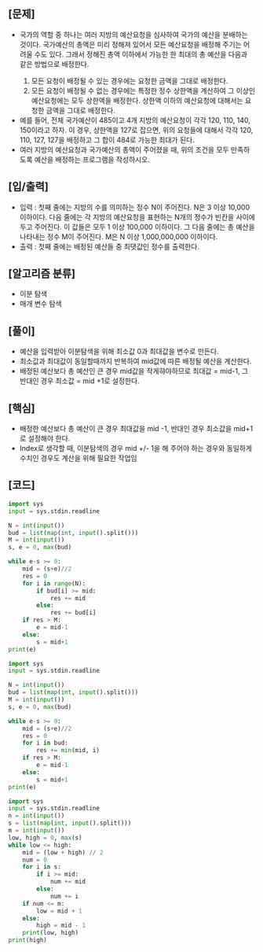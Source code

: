 <h2>[문제]</h2>

<ul>
    <li>국가의 역할 중 하나는 여러 지방의 예산요청을 심사하여 국가의 예산을 분배하는 것이다. 국가예산의 총액은 미리 정해져 있어서 모든 예산요청을 배정해 주기는 어려울 수도 있다. 그래서 정해진 총액 이하에서 가능한 한 최대의 총 예산을 다음과 같은 방법으로 배정한다.</li>
    <ol>
        <li>모든 요청이 배정될 수 있는 경우에는 요청한 금액을 그대로 배정한다.</li>
        <li>모든 요청이 배정될 수 없는 경우에는 특정한 정수 상한액을 계산하여 그 이상인 예산요청에는 모두 상한액을 배정한다. 상한액 이하의 예산요청에 대해서는 요청한 금액을 그대로 배정한다. </li> 
    </ol>
    <li>예를 들어, 전체 국가예산이 485이고 4개 지방의 예산요청이 각각 120, 110, 140, 150이라고 하자. 이 경우, 상한액을 127로 잡으면, 위의 요청들에 대해서 각각 120, 110, 127, 127을 배정하고 그 합이 484로 가능한 최대가 된다. </li>
    <li>여러 지방의 예산요청과 국가예산의 총액이 주어졌을 때, 위의 조건을 모두 만족하도록 예산을 배정하는 프로그램을 작성하시오.</li>
</ul>

<h2>[입/출력]</h2>
<ul>
    <li>입력 : 첫째 줄에는 지방의 수를 의미하는 정수 N이 주어진다. N은 3 이상 10,000 이하이다. 다음 줄에는 각 지방의 예산요청을 표현하는 N개의 정수가 빈칸을 사이에 두고 주어진다. 이 값들은 모두 1 이상 100,000 이하이다. 그 다음 줄에는 총 예산을 나타내는 정수 M이 주어진다. M은 N 이상 1,000,000,000 이하이다. </li>
    <li>출력 : 첫째 줄에는 배정된 예산들 중 최댓값인 정수를 출력한다. </li>
</ul>

<h2>[알고리즘 분류]</h2>
<ul>
    <li>이분 탐색</li>
    <li>매개 변수 탐색</li>
</ul>

<h2>[풀이]</h2>
<ul>
    <li>예산을 입력받아 이분탐색을 위해 최소값 0과 최대값을 변수로 만든다.</li>
    <li>최소값과 최대값이 동일할때까지 반복하여 mid값에 따른 배정될 예산을 계산한다.</li>
    <li>배정된 예산보다 총 예산인 큰 경우 mid값을 작게햐야하므로 최대값 = mid-1, 그 반대인 경우 최소값 = mid +1로 설정한다.</li>
</ul>

<h2>[핵심]</h2>
<ul>
    <li>배정한 예산보다 총 예산이 큰 경우 최대값을 mid -1, 반대인 경우 최소값을 mid+1로 설정해야 한다.</li>
    <li>Index로 생각할 때, 이분탐색의 경우 mid +/- 1을 해 주어야 하는 경우와 동일하게 수치인 경우도 계산을 위해 필요한 작업임</li>
</ul>

<h2>[코드]</h2>

```python
import sys
input = sys.stdin.readline

N = int(input())
bud = list(map(int, input().split()))
M = int(input())
s, e = 0, max(bud)

while e-s >= 0:
    mid = (s+e)//2
    res = 0
    for i in range(N):
        if bud[i] >= mid:
            res += mid
        else:
            res += bud[i]
    if res > M:
        e = mid-1
    else:
        s = mid+1
print(e)
```

```python
import sys
input = sys.stdin.readline

N = int(input())
bud = list(map(int, input().split()))
M = int(input())
s, e = 0, max(bud)

while e-s >= 0:
    mid = (s+e)//2
    res = 0
    for i in bud:
        res += min(mid, i)
    if res > M:
        e = mid-1
    else:
        s = mid+1
print(e)
```

```python
import sys
input = sys.stdin.readline
n = int(input())
s = list(map(int, input().split()))
m = int(input())
low, high = 0, max(s)
while low <= high:
    mid = (low + high) // 2
    num = 0
    for i in s:
        if i >= mid:
            num += mid
        else: 
            num += i
    if num <= m: 
        low = mid + 1
    else: 
        high = mid - 1
    print(low, high)
print(high)
```

